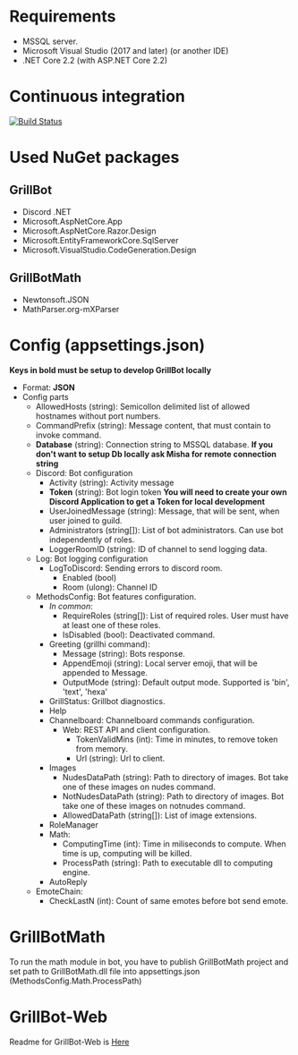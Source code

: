 # Requirements
- MSSQL server.
- Microsoft Visual Studio (2017 and later) (or another IDE)
- .NET Core 2.2 (with ASP.NET Core 2.2)

# Continuous integration
[![Build Status](https://dev.azure.com/mhalabica/GrillBot/_apis/build/status/GrillBot-CI?branchName=master)](https://dev.azure.com/mhalabica/GrillBot/_build/latest?definitionId=4&branchName=master)

# Used NuGet packages

## GrillBot
- Discord .NET
- Microsoft.AspNetCore.App
- Microsoft.AspNetCore.Razor.Design
- Microsoft.EntityFrameworkCore.SqlServer
- Microsoft.VisualStudio.CodeGeneration.Design

## GrillBotMath
- Newtonsoft.JSON
- MathParser.org-mXParser

# Config (appsettings.json)
**Keys in bold must be setup to develop GrillBot locally**
- Format: **JSON**
- Config parts
  - AllowedHosts (string): Semicollon delimited list of allowed hostnames without port numbers.
  - CommandPrefix (string): Message content, that must contain to invoke command.
  - **Database** (string): Connection string to MSSQL database. **If you don't want to setup Db locally ask Misha for remote connection string**
  - Discord: Bot configuration
    - Activity (string): Activity message
    - **Token** (string): Bot login token **You will need to create your own Discord Application to get a Token for local development**
    - UserJoinedMessage (string): Message, that will be sent, when user joined to guild.
    - Administrators (string[]): List of bot administrators. Can use bot independently of roles.
    - LoggerRoomID (string): ID of channel to send logging data.
  - Log: Bot logging configuration
    - LogToDiscord: Sending errors to discord room.
      - Enabled (bool)
      - Room (ulong): Channel ID
  - MethodsConfig: Bot features configuration.
    - *In common*:
      - RequireRoles (string[]): List of required roles. User must have at least one of these roles.
      - IsDisabled (bool): Deactivated command.
    - Greeting (grillhi command):
      - Message (string): Bots response.
      - AppendEmoji (string): Local server emoji, that will be appended to Message.
      - OutputMode (string): Default output mode. Supported is 'bin', 'text', 'hexa'
    - GrillStatus: Grillbot diagnostics.
    - Help
    - Channelboard: Channelboard commands configuration.
      - Web: REST API and client configuration.
        - TokenValidMins (int): Time in minutes, to remove token from memory.
        - Url (string): Url to client.
    - Images
      - NudesDataPath (string): Path to directory of images. Bot take one of these images on nudes command.
      - NotNudesDataPath (string): Path to directory of images. Bot take one of these images on notnudes command.
      - AllowedDataPath (string[]): List of image extensions.
    - RoleManager
    - Math:
      - ComputingTime (int): Time in miliseconds to compute. When time is up, computing will be killed.
      - ProcessPath (string): Path to executable dll to computing engine.
    - AutoReply
  - EmoteChain:
    - CheckLastN (int): Count of same emotes before bot send emote.
    
# GrillBotMath
To run the math module in bot, you have to publish GrillBotMath project and set path to GrillBotMath.dll file into appsettings.json (MethodsConfig.Math.ProcessPath)

# GrillBot-Web
Readme for GrillBot-Web is [Here](GrillBot-Web)
